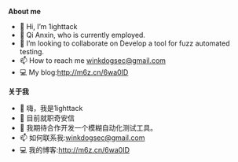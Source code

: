 **About me**
- 👋 Hi, I’m 1ighttack
- 👀 Qi Anxin, who is currently employed.
- 💞️ I’m looking to collaborate on Develop a tool for fuzz automated testing.
- 📫 How to reach me winkdogsec@gmail.com
- 💻 My blog:http://m6z.cn/6wa0ID 

**关于我**<br>
- 👋 嗨，我是1ighttack<br>
- 👀 目前就职奇安信<br>
- 💞️ 我期待合作开发一个模糊自动化测试工具。<br>
- 📫 如何联系我:winkdogsec@gmail.com<br>
- 💻 我的博客:http://m6z.cn/6wa0ID<br>
